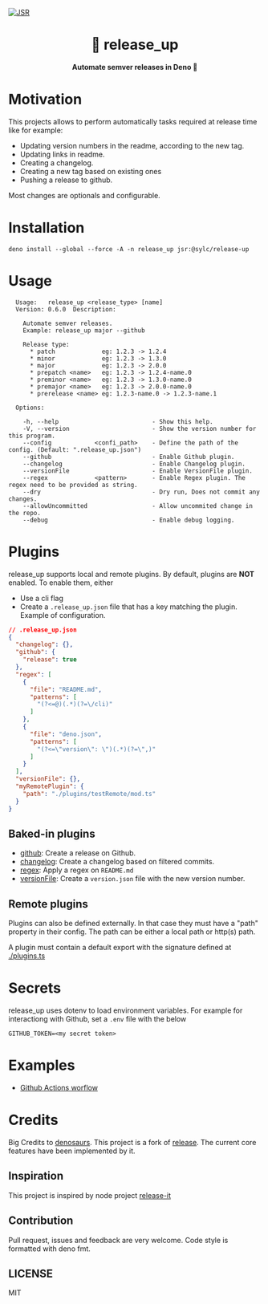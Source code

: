 [![JSR](https://jsr.io/badges/@sylc/release_up)](https://jsr.io/@sylc/release_up)

<h1 align="center">
  🌱 release_up
</h1>

<p align="center">
  <b>Automate semver releases in Deno 🦕</b>
</p>

# Motivation

This projects allows to perform automatically tasks required at release time
like for example:

- Updating version numbers in the readme, according to the new tag.
- Updating links in readme.
- Creating a changelog.
- Creating a new tag based on existing ones
- Pushing a release to github.

Most changes are optionals and configurable.

# Installation

```
deno install --global --force -A -n release_up jsr:@sylc/release-up
```

# Usage

```
  Usage:   release_up <release_type> [name]
  Version: 0.6.0  Description:

    Automate semver releases.
    Example: release_up major --github

    Release type:
      * patch             eg: 1.2.3 -> 1.2.4
      * minor             eg: 1.2.3 -> 1.3.0
      * major             eg: 1.2.3 -> 2.0.0
      * prepatch <name>   eg: 1.2.3 -> 1.2.4-name.0
      * preminor <name>   eg: 1.2.3 -> 1.3.0-name.0
      * premajor <name>   eg: 1.2.3 -> 2.0.0-name.0
      * prerelease <name> eg: 1.2.3-name.0 -> 1.2.3-name.1

  Options:

    -h, --help                          - Show this help.
    -V, --version                       - Show the version number for this program.
    --config            <confi_path>    - Define the path of the config. (Default: ".release_up.json")
    --github                            - Enable Github plugin.
    --changelog                         - Enable Changelog plugin.
    --versionFile                       - Enable VersionFile plugin.
    --regex             <pattern>       - Enable Regex plugin. The regex need to be provided as string.
    --dry                               - Dry run, Does not commit any changes.
    --allowUncommitted                  - Allow uncommited change in the repo.
    --debug                             - Enable debug logging.
```

# Plugins

release_up supports local and remote plugins. By default, plugins are **NOT**
enabled. To enable them, either

- Use a cli flag
- Create a `.release_up.json` file that has a key matching the plugin. Example
  of configuration.

```json
// .release_up.json
{
  "changelog": {},
  "github": {
    "release": true
  },
  "regex": [
    {
      "file": "README.md",
      "patterns": [
        "(?<=@)(.*)(?=\/cli)"
      ]
    },
    {
      "file": "deno.json",
      "patterns": [
        "(?<=\"version\": \")(.*)(?=\",)"
      ]
    }
  ],
  "versionFile": {},
  "myRemotePlugin": {
    "path": "./plugins/testRemote/mod.ts"
  }
}
```

## Baked-in plugins

- [github](./doc/doc.md#github): Create a release on Github.
- [changelog](./doc/doc.md#changelog): Create a changelog based on filtered
  commits.
- [regex](./doc/doc.md#changelog): Apply a regex on `README.md`
- [versionFile](./plugins/versionFile/mod.ts): Create a `version.json` file with
  the new version number.

## Remote plugins

Plugins can also be defined externally. In that case they must have a "path"
property in their config. The path can be either a local path or http(s) path.

A plugin must contain a default export with the signature defined at
[./plugins.ts](/plugins.ts)

# Secrets

release_up uses dotenv to load environment variables. For example for
interactiong with Github, set a `.env` file with the below

```
GITHUB_TOKEN=<my secret token>
```

# Examples

- [Github Actions worflow](.github/workflows/bump.yml)

# Credits

Big Credits to [denosaurs](https://github.com/denosaurs). This project is a fork
of [release](https://github.com/denosaurs/release). The current core features
have been implemented by it.

## Inspiration

This project is inspired by node project
[release-it](https://github.com/release-it/release-it)

## Contribution

Pull request, issues and feedback are very welcome. Code style is formatted with
deno fmt.

## LICENSE

MIT
